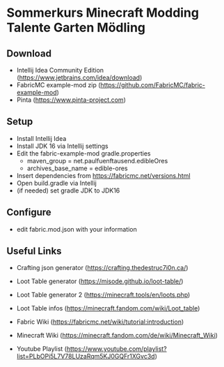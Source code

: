 # Sommerkurs Minecraft Modding Talente Garten Mödling

## Download

- Intellij Idea Community Edition (https://www.jetbrains.com/idea/download)
- FabricMC example-mod zip (https://github.com/FabricMC/fabric-example-mod)
- Pinta (https://www.pinta-project.com)

## Setup

- Install Intellij Idea
- Install JDK 16 via Intellij settings
- Edit the fabric-example-mod gradle.properties
    - maven_group = net.paulfuenftausend.edibleOres 
    - archives_base_name = edible-ores
- Insert dependencies from https://fabricmc.net/versions.html
- Open build.gradle via Intellij
- (if needed) set gradle JDK to JDK16

## Configure

- edit fabric.mod.json with your information

## Useful Links

- Crafting json generator (https://crafting.thedestruc7i0n.ca/)
- Loot Table generator (https://misode.github.io/loot-table/)
- Loot Table generator 2 (https://minecraft.tools/en/loots.php)
- Loot Table infos (https://minecraft.fandom.com/wiki/Loot_table)

- Fabric Wiki (https://fabricmc.net/wiki/tutorial:introduction)
- Minecraft Wiki (https://minecraft.fandom.com/de/wiki/Minecraft_Wiki)
- Youtube Playlist (https://www.youtube.com/playlist?list=PLbOPi5L7V78LUzaRqm5KJ0GQFr1XGvc3d)

